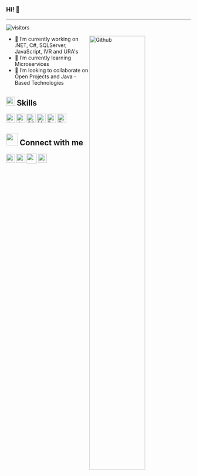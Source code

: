 ### Hi! 👋      
---
![visitors](https://visitor-badge.glitch.me/badge?page_id=saenzjulian) 

<img width="55%" align="right" alt="Github" src="https://raw.githubusercontent.com/onimur/.github/master/.resources/git-header.svg" />

- 🔭 I’m currently working on .NET, C#, SQLServer, JavaScript, IVR and URA's
- 🌱 I’m currently learning Microservices
- 👯 I’m looking to collaborate on Open Projects and Java - Based Technologies 

## <img src = "https://media2.giphy.com/media/QssGEmpkyEOhBCb7e1/giphy.gif?cid=ecf05e47a0n3gi1bfqntqmob8g9aid1oyj2wr3ds3mg700bl&rid=giphy.gif" width = 24px> Skills

<a href="/path" title="Click me"></a>
<img width = '24px' title="Java" align= 'center' src="https://cdn-icons-png.flaticon.com/512/226/226777.png">
<img width = '24px' title="JavaScript" align= 'center' src="https://cdn-icons-png.flaticon.com/512/5968/5968292.png">
<img width = '24px' title="C#" align= 'center' src="https://cdn-icons-png.flaticon.com/512/6132/6132221.png">
<img width = '24px' title="MySQL" align= 'center' src="https://e7.pngegg.com/pngimages/747/798/png-clipart-mysql-mysql.png">
<img width = '24px' title="PostgreSQL" align= 'center' src="https://cdn-icons-png.flaticon.com/512/5968/5968342.png">
<img width = '24px' title="ElasticSearch" align= 'center' src="https://user-images.githubusercontent.com/9143253/47912437-f749bc00-de98-11e8-9669-e97f58b8be2e.png">


## <img src = "https://media.giphy.com/media/J3AFbrUR0KiAsAJsHS/giphy.gif" width = 32px> Connect with me
<a href = 'https://www.linkedin.com/in/saenzjulian/'> <img width = '24px' align= 'center' src="https://cdn-icons-png.flaticon.com/512/174/174857.png"/></a> 
<a href = 'https://github.com/saenzjulian'> <img width = '24px' align= 'center' src="https://cdn-icons-png.flaticon.com/512/25/25231.png"/></a> 
<a href = 'https://medium.com/@saenzjulian'> <img width = '27px' align= 'center' src="https://cdn4.iconfinder.com/data/icons/social-media-2210/24/Medium-512.png"/></a>
<a href = 'https://twitter.com/saenzjulian_'> <img width = '24px' align= 'center' src="https://upload.wikimedia.org/wikipedia/commons/thumb/4/4f/Twitter-logo.svg/934px-Twitter-logo.svg.png"/></a>









